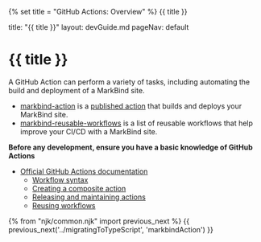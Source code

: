{% set title = "GitHub Actions: Overview" %}
<span id="title" class="d-none">{{ title }}</span>

<frontmatter>
  title: "{{ title }}"
  layout: devGuide.md
  pageNav: default
</frontmatter>

# {{ title }}

<div class="lead">

A GitHub Action can perform a variety of tasks, including automating the build and deployment of a MarkBind site.

* [markbind-action](https://github.com/MarkBind/markbind-action) is a [published action](https://github.com/marketplace/actions/markbind-action) that builds and deploys your MarkBind site.
* [markbind-reusable-workflows](https://github.com/MarkBind/markbind-action/tree/master/.github/workflows) is a list of reusable workflows that help improve your CI/CD with a MarkBind site.

</div>

**Before any development, ensure you have a basic knowledge of GitHub Actions**
* [Official GitHub Actions documentation](https://docs.github.com/en/actions/learn-github-actions/understanding-github-actions)
  * [Workflow syntax](https://docs.github.com/en/actions/using-workflows/workflow-syntax-for-github-actions)
  * [Creating a composite action](https://docs.github.com/en/actions/creating-actions/creating-a-composite-action)
  * [Releasing and maintaining actions](https://docs.github.com/en/actions/creating-actions/releasing-and-maintaining-actions)
  * [Reusing workflows](https://docs.github.com/en/actions/using-workflows/reusing-workflows)

{% from "njk/common.njk" import previous_next %}
{{ previous_next('../migratingToTypeScript', 'markbindAction') }}
